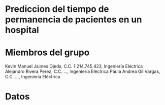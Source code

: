 # Prediccion del tiempo de permanencia de pacientes en un hospital

# Miembros del grupo

Kevin Manuel Jaimes Ojeda, C.C. 1.214.745.423, Ingeniería Eléctrica
Alejandro Rivera Perez, C.C. ..., Ingeniería Eléctrica
Paula Andrea Gil Vargas, C.C. ..., Ingeniería Eléctrica

# Datos

